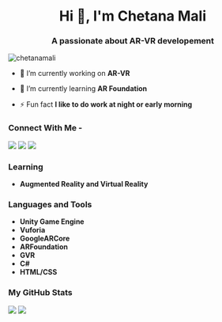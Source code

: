 <h1 align="center">Hi 👋, I'm Chetana Mali</h1>
<h3 align="center">A passionate about AR-VR developement</h3>

<p align="left"> <img src="https://komarev.com/ghpvc/?username=chetanamali&label=Profile%20views&color=0e75b6&style=flat" alt="chetanamali" /> </p>

- 🔭 I’m currently working on **AR-VR**

- 🌱 I’m currently learning **AR Foundation**

- ⚡ Fun fact **I like to do work at night or early morning**

### Connect With Me -  
[<img src="https://img.shields.io/badge/linkedin-%230077B5.svg?&style=for-the-badge&logo=linkedin&logoColor=white" />](https://www.linkedin.com/in/chetana-mali-32aa58192) 
[<img src = "https://img.shields.io/badge/instagram-%23E4405F.svg?&style=for-the-badge&logo=instagram&logoColor=white">](https://instagram.com/cm_a_dev)
[<img src = "https://img.shields.io/badge/youtube-%23E4405F.svg?&style=for-the-badge&logo=youtube&logoColor=white">](https://www.youtube.com/channel/UCogNt9cFEHML6ZzW95GEiag)



### Learning

- **Augmented Reality and Virtual Reality**

### Languages and Tools
-   **Unity Game Engine**
-   **Vuforia**
-   **GoogleARCore**
-   **ARFoundation**
-   **GVR**
-   **C#**
-   **HTML/CSS**

### My GitHub Stats
<p>
    <img src="https://github-readme-stats.vercel.app/api?username=chetanamali&show_icons=true&theme=dark&line_height=40">
    <img src="https://github-readme-stats.vercel.app/api/top-langs/?username=chetanamali&theme=dark">

</p>




